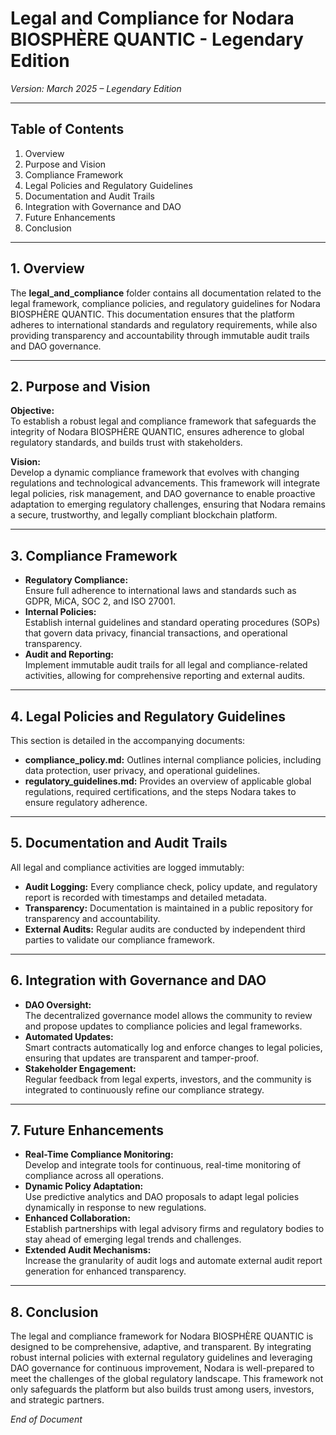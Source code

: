 # Legal and Compliance for Nodara BIOSPHÈRE QUANTIC - Legendary Edition

*Version: March 2025 – Legendary Edition*

---

## Table of Contents

1. Overview  
2. Purpose and Vision  
3. Compliance Framework  
4. Legal Policies and Regulatory Guidelines  
5. Documentation and Audit Trails  
6. Integration with Governance and DAO  
7. Future Enhancements  
8. Conclusion

---

## 1. Overview

The **legal_and_compliance** folder contains all documentation related to the legal framework, compliance policies, and regulatory guidelines for Nodara BIOSPHÈRE QUANTIC. This documentation ensures that the platform adheres to international standards and regulatory requirements, while also providing transparency and accountability through immutable audit trails and DAO governance.

---

## 2. Purpose and Vision

**Objective:**  
To establish a robust legal and compliance framework that safeguards the integrity of Nodara BIOSPHÈRE QUANTIC, ensures adherence to global regulatory standards, and builds trust with stakeholders.

**Vision:**  
Develop a dynamic compliance framework that evolves with changing regulations and technological advancements. This framework will integrate legal policies, risk management, and DAO governance to enable proactive adaptation to emerging regulatory challenges, ensuring that Nodara remains a secure, trustworthy, and legally compliant blockchain platform.

---

## 3. Compliance Framework

- **Regulatory Compliance:**  
  Ensure full adherence to international laws and standards such as GDPR, MiCA, SOC 2, and ISO 27001.  
- **Internal Policies:**  
  Establish internal guidelines and standard operating procedures (SOPs) that govern data privacy, financial transactions, and operational transparency.  
- **Audit and Reporting:**  
  Implement immutable audit trails for all legal and compliance-related activities, allowing for comprehensive reporting and external audits.

---

## 4. Legal Policies and Regulatory Guidelines

This section is detailed in the accompanying documents:
- **compliance_policy.md:** Outlines internal compliance policies, including data protection, user privacy, and operational guidelines.
- **regulatory_guidelines.md:** Provides an overview of applicable global regulations, required certifications, and the steps Nodara takes to ensure regulatory adherence.

---

## 5. Documentation and Audit Trails

All legal and compliance activities are logged immutably:
- **Audit Logging:** Every compliance check, policy update, and regulatory report is recorded with timestamps and detailed metadata.
- **Transparency:** Documentation is maintained in a public repository for transparency and accountability.
- **External Audits:** Regular audits are conducted by independent third parties to validate our compliance framework.

---

## 6. Integration with Governance and DAO

- **DAO Oversight:**  
  The decentralized governance model allows the community to review and propose updates to compliance policies and legal frameworks.
- **Automated Updates:**  
  Smart contracts automatically log and enforce changes to legal policies, ensuring that updates are transparent and tamper-proof.
- **Stakeholder Engagement:**  
  Regular feedback from legal experts, investors, and the community is integrated to continuously refine our compliance strategy.

---

## 7. Future Enhancements

- **Real-Time Compliance Monitoring:**  
  Develop and integrate tools for continuous, real-time monitoring of compliance across all operations.
- **Dynamic Policy Adaptation:**  
  Use predictive analytics and DAO proposals to adapt legal policies dynamically in response to new regulations.
- **Enhanced Collaboration:**  
  Establish partnerships with legal advisory firms and regulatory bodies to stay ahead of emerging legal trends and challenges.
- **Extended Audit Mechanisms:**  
  Increase the granularity of audit logs and automate external audit report generation for enhanced transparency.

---

## 8. Conclusion

The legal and compliance framework for Nodara BIOSPHÈRE QUANTIC is designed to be comprehensive, adaptive, and transparent. By integrating robust internal policies with external regulatory guidelines and leveraging DAO governance for continuous improvement, Nodara is well-prepared to meet the challenges of the global regulatory landscape. This framework not only safeguards the platform but also builds trust among users, investors, and strategic partners.

*End of Document*
